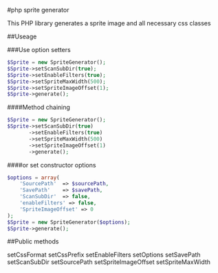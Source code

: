 #php sprite generator

This PHP library generates a sprite image and all necessary css classes


##Useage

###Use option setters
```php
$Sprite = new SpriteGenerator();
$Sprite->setScanSubDir(true);
$Sprite->setEnableFilters(true);
$Sprite->setSpriteMaxWidth(500);
$Sprite->setSpriteImageOffset(1);
$Sprite->generate();
```

####Method chaining
```php
$Sprite = new SpriteGenerator();
$Sprite->setScanSubDir(true)
       ->setEnableFilters(true)
       ->setSpriteMaxWidth(500)
       ->setSpriteImageOffset(1)
       ->generate();
```

####or set constructor options
```php
$options = array(
    'SourcePath'  => $sourcePath,
    'SavePath'    => $savePath,
    'ScanSubDir'  => false,
    'enableFilters' => false,
    'SpriteImageOffset' => 0
);
$Sprite = new SpriteGenerator($options);
$Sprite->generate();
```


##Public methods

setCssFormat
setCssPrefix
setEnableFilters
setOptions
setSavePath
setScanSubDir
setSourcePath
setSpriteImageOffset
setSpriteMaxWidth